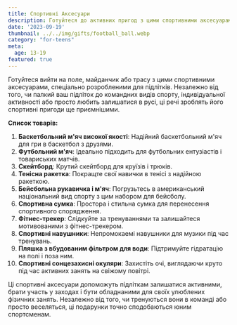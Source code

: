 ```yaml
---
title: Спортивні Аксесуари
description: Готуйтеся до активних пригод з цими спортивними аксесуарами для підлітків.
date: '2023-09-19'
thumbnail: ../../img/gifts/football_ball.webp
category: "for-teens"
meta:
  age: 13-19
featured: true
---
```

Готуйтеся вийти на поле, майданчик або трасу з цими спортивними аксесуарами, спеціально розробленими для підлітків. Незалежно від того, чи палкий ваш підліток до командних видів спорту, індивідуальної активності або просто любить залишатися в русі, ці речі зроблять його спортивні пригоди ще приємнішими.

**Список товарів:**
1. **Баскетбольний м'яч високої якості**: Надійний баскетбольний м'яч для гри в баскетбол з друзями.
2. **Футбольний м'яч**: Ідеально підходить для футбольних ентузіастів і товариських матчів.
3. **Скейтборд**: Крутий скейтборд для круїзів і трюків.
4. **Тенісна ракетка**: Покращте свої навички в тенісі з надійною ракеткою.
5. **Бейсбольна рукавичка і м'яч**: Погрузьтесь в американський національний вид спорту з цим набором для бейсболу.
6. **Спортивна сумка**: Простора і стильна сумка для перенесення спортивного спорядження.
7. **Фітнес-трекер**: Слідкуйте за тренуваннями та залишайтеся мотивованими з фітнес-трекером.
8. **Спортивні навушники**: Непромокаемі навушники для музики під час тренувань.
9. **Пляшка з вбудованим фільтром для води**: Підтримуйте гідратацію на полі і поза ним.
10. **Спортивні сонцезахисні окуляри**: Захистіть очі, виглядаючи круто під час активних занять на свіжому повітрі.

Ці спортивні аксесуари допоможуть підліткам залишатися активними, брати участь у заходах і бути обладнаними для своїх улюблених фізичних занять. Незалежно від того, чи тренуються вони в команді або просто веселяться, ці подарунки точно сподобаються юним спортсменам.
